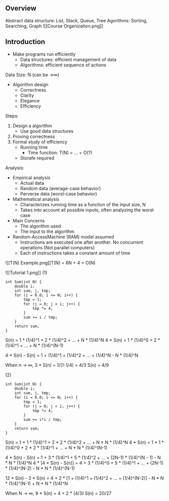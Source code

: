
## Overview

Abstract data structure: List, Stack, Queue, Tree
Agorithms: Sorting, Searching, Graph
![[Course Organization.png]]

## Introduction 

- Make programs run efficiently
	- Data structures: efficient management of data
	- Algorithms: efficient sequence of actions

Data Size: N (can be ->∞)

- Algorithm design
	- Correctness
	- Clarity
	- Elegance
	- Efficiency


Steps:
1. Design a algorithm
	- Use good data structures
2. Proving correctness
3. Formal study of efficiency
	- Running time
		- Time function: T(N) = ... = O(?)
	- Storafe required

Analysis:
- Empirical analysis
	- Actual data
	- Random data (average-case behavior)
	- Perverse data (worst-case behavior)
- Mathematical analysis
	- Characterizes running time as a function of the input size, N
	- Takes into account all possible inputs, often analyzing the worst case
- Main Concerns
	- The algorithm used
	- The input to the algorithm
- Random-AccessMachine (RAM) model assumed
	- Instructions are executed one after another. No concurrent operations (Not parallel computers)
	- Each of instructions takes a constant amount of time

![[T(N) Example.png]]T(N) = 6N + 4 = O(N)


![[Tutorial 1.png]]
(1) 
```
int Sum(int N) {
	double i;
	int sum, j, tmp;
	for (i = 0.0; i <= N; i++) {
		tmp = 1;
		for (j = 0; j < i; j++) {
			tmp *= 4;
		}
		sum += i / tmp;
	}
	return sum;
}
```

   S(n)    =                       1 * (1/4)^1 + 2 * (1/4)^2 + ... + N * (1/4)^N
4 * S(n) =  1 * (1/4)^0 + 2 * (1/4)^1 + ... + N * (1/4)^(N-1)

4 * S(n) - S(n) = 1 + (1/4)^1 + (1/4)^2 + ... + (1/4)^N - N * (1/4)^N

When n -> ∞,
3 * S(n) = 1/(1-1/4) = 4/3
S(n) = 4/9

(2)
```
int Sum(int N) {
	double i;
	int sum, j, tmp;
	for (i = 0.0; i <= N; i++) {
		tmp = 1;
		for (j = 0; j < i; j++) {
			tmp *= 4;
		}
		sum += i*i / tmp;
	}
	return sum;
}
```
 
   S(n)    =           1 * 1 * (1/4)^1 + 2 * 2 * (1/4)^2 + ... + N * N * (1/4)^N
4 * S(n) =  1 * 1 * (1/4)^0 + 2 * 2 * (1/4)^1 + ... + N * N * (1/4)^(N-1)

4 * S(n) - S(n) = 1 + 3 * (1/4)^1 + 5 * (1/4)^2 + ... + (2N-1) * (1/4)^(N - 1) - N * N * (1/4)^N
4 * [4 * S(n) - S(n)] = 4 + 3 * (1/4)^0 + 5 * (1/4)^1 + ... + (2N-1) * (1/4)^(N-2) - N * N * (1/4)^(N-1)

12 * S(n) - 3 * S(n) = 4 + 2 * [1 + (1/4)^1 + (1/4)^2 + ... + (1/4)^(N-2)] - N * N * (1/4)^(N-1) + N * N * (1/4)^N

When N -> ∞,
9 * S(n) = 4 + 2 * (4/3)
S(n) = 20/27